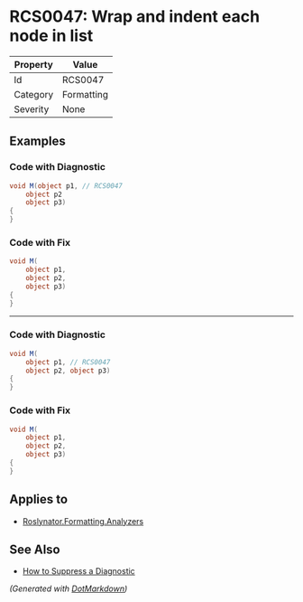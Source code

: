 # RCS0047: Wrap and indent each node in list

| Property | Value      |
| -------- | ---------- |
| Id       | RCS0047    |
| Category | Formatting |
| Severity | None       |

## Examples

### Code with Diagnostic

```csharp
void M(object p1, // RCS0047
    object p2
    object p3) 
{
}
```

### Code with Fix

```csharp
void M(
    object p1,
    object p2,
    object p3) 
{
}
```

- - -

### Code with Diagnostic

```csharp
void M(
    object p1, // RCS0047
    object p2, object p3) 
{
}
```

### Code with Fix

```csharp
void M(
    object p1,
    object p2,
    object p3) 
{
}
```

## Applies to

* [Roslynator.Formatting.Analyzers](https://www.nuget.org/packages/Roslynator.Formatting.Analyzers)

## See Also

* [How to Suppress a Diagnostic](../HowToConfigureAnalyzers.md#how-to-suppress-a-diagnostic)


*\(Generated with [DotMarkdown](http://github.com/JosefPihrt/DotMarkdown)\)*